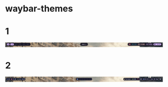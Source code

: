 # waybar-themes
# 1 
![image](https://github.com/maxuwuu/waybar-themes/blob/main/assets/1.png)
# 2 
![image](https://github.com/maxuwuu/waybar-themes/blob/main/assets/2.png)
